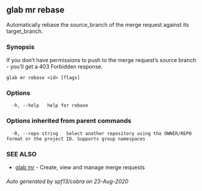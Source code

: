 ## glab mr rebase

Automatically rebase the source_branch of the merge request against its target_branch.

### Synopsis

If you don’t have permissions to push to the merge request’s source branch - you’ll get a 403 Forbidden response.

```
glab mr rebase <id> [flags]
```

### Options

```
  -h, --help   help for rebase
```

### Options inherited from parent commands

```
  -R, --repo string   Select another repository using the OWNER/REPO format or the project ID. Supports group namespaces
```

### SEE ALSO

* [glab mr](glab_mr.md)	 - Create, view and manage merge requests

###### Auto generated by spf13/cobra on 23-Aug-2020
